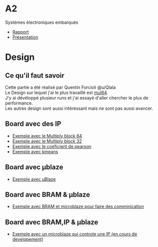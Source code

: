 # A2
Systèmes électroniques embarqués
* [Rapport](https://github.com/anisghaoui/A2/blob/master/Rapport/main.pdf)
* [Présentation](https://github.com/anisghaoui/A2/blob/master/presentation_finale/prensent_A2_group_1.pdf)

# Design
## Ce qu'il faut savoir
Cette partie a été réalisé par Quentin Forcioli @u/Qlala  
Le Design sur lequel j'ai le plus travaillé est [mul64](https://github.com/anisghaoui/A2/tree/master/Hardware/Vivado/Demo_IP_HLS/Demo_IP_HLS_mul64).
<br/>J'y ai dévéloppé plusieur runs et j'ai essayé d'aller chercher le plus de performance.  
Les autres design sont aussi intéréssant mais ne sont pas aussi avancer.
## Board avec des IP
* [Exemple avec le Multiply block 64](https://github.com/anisghaoui/A2/tree/master/Hardware/Vivado/Demo_IP_HLS/Demo_IP_HLS_mul64)
* [Exemple avec le Multiply block 32](https://github.com/anisghaoui/A2/tree/master/Hardware/Vivado/Demo_IP_HLS/Demo_IP_HLS_mul32)
* [Exemple avec le coeficient de pearson](https://github.com/anisghaoui/A2/tree/master/Hardware/Vivado/Demo_IP_HLS/Demo_IP_HLS_pearson)
* [Exemple avec kmeans](https://github.com/anisghaoui/A2/tree/master/Hardware/Vivado/Demo_IP_HLS/Demo_IP_HLS_kmeans)
## Board avec µblaze
  * [Exemple avec µBlaze](https://github.com/anisghaoui/A2/tree/master/Hardware/Vivado/multiCPU/prj_mb_test)
## Board avec BRAM & µblaze
 * [Exemple avec BRAM et microblaze pour faire des comminication](https://github.com/anisghaoui/A2/tree/master/Hardware/Vivado/multiCPU/prj_BRAM)
## Board avec BRAM,IP & µblaze 
 * [Exemple avec un microblaze qui controle une IP (en cours de developement)](https://github.com/anisghaoui/A2/tree/master/Hardware/Vivado/multiCPU/project_IP_and_comm)

